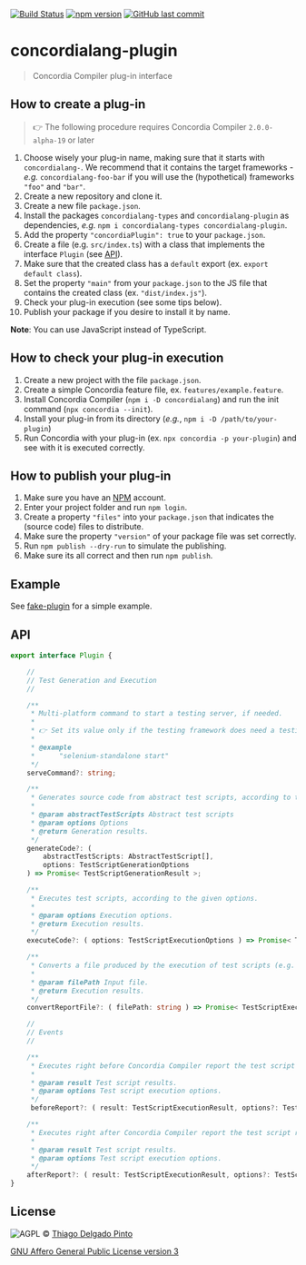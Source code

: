 [![Build Status](https://travis-ci.org/thiagodp/concordialang-plugin.svg?branch=master)](https://travis-ci.org/thiagodp/concordialang-plugin)
[![npm version](https://badge.fury.io/js/concordialang-plugin.svg)](https://badge.fury.io/js/concordialang-plugin)
[![GitHub last commit](https://img.shields.io/github/last-commit/thiagodp/concordialang-plugin.svg)](https://github.com/thiagodp/concordialang-plugin/releases)

# concordialang-plugin

> Concordia Compiler plug-in interface

## How to create a plug-in

> 👉 The following procedure requires Concordia Compiler `2.0.0-alpha-19` or later

1. Choose wisely your plug-in name, making sure that it starts with `concordialang-`. We recommend that it contains the target frameworks - _e.g._ `concordialang-foo-bar` if you will use the (hypothetical) frameworks `"foo"` and `"bar"`.
2. Create a new repository and clone it.
3. Create a new file `package.json`.
4. Install the packages `concordialang-types` and `concordialang-plugin` as dependencies, _e.g._ `npm i concordialang-types concordialang-plugin`.
5. Add the property `"concordiaPlugin": true` to your `package.json`.
6. Create a file (e.g. `src/index.ts`) with a class that implements the interface `Plugin` (see [API](#api)).
7. Make sure that the created class has a `default` export (ex. `export default class`).
8. Set the property `"main"` from your `package.json` to the JS file that contains the created class (ex. `"dist/index.js"`).
9. Check your plug-in execution (see some tips below).
10. Publish your package if you desire to install it by name.

**Note**: You can use JavaScript instead of TypeScript.


## How to check your plug-in execution

1. Create a new project with the file `package.json`.
2. Create a simple Concordia feature file, ex. `features/example.feature`.
3. Install Concordia Compiler (`npm i -D concordialang`) and run the init command (`npx concordia --init`).
4. Install your plug-in from its directory (_e.g._, `npm i -D /path/to/your-plugin`)
5. Run Concordia with your plug-in (ex. `npx concordia -p your-plugin`) and see with it is executed correctly.


## How to publish your plug-in

1. Make sure you have an [NPM](https://www.npmjs.com/) account.
2. Enter your project folder and run `npm login`.
3. Create a property `"files"` into your `package.json` that indicates the (source code) files to distribute.
4. Make sure the property `"version"` of your package file was set correctly.
5. Run `npm publish --dry-run` to simulate the publishing.
6. Make sure its all correct and then run `npm publish`.


## Example

See [fake-plugin](https://github.com/concordialang/fake-plugin) for a simple example.


## API

```typescript
export interface Plugin {

    //
    // Test Generation and Execution
    //

    /**
     * Multi-platform command to start a testing server, if needed.
     *
     * 👉 Set its value only if the testing framework does need a testing server.
     *
     * @example
     *      "selenium-standalone start"
     */
    serveCommand?: string;

    /**
     * Generates source code from abstract test scripts, according to the given options.
     *
     * @param abstractTestScripts Abstract test scripts
     * @param options Options
     * @return Generation results.
     */
    generateCode?: (
        abstractTestScripts: AbstractTestScript[],
        options: TestScriptGenerationOptions
    ) => Promise< TestScriptGenerationResult >;

    /**
     * Executes test scripts, according to the given options.
     *
     * @param options Execution options.
     * @return Execution results.
     */
    executeCode?: ( options: TestScriptExecutionOptions ) => Promise< TestScriptExecutionResult >;

    /**
     * Converts a file produced by the execution of test scripts (e.g. a JSON or a XML file).
     *
     * @param filePath Input file.
     * @return Execution results.
     */
    convertReportFile?: ( filePath: string ) => Promise< TestScriptExecutionResult >;

    //
    // Events
    //

    /**
     * Executes right before Concordia Compiler report the test script results.
     *
     * @param result Test script results.
     * @param options Test script execution options.
     */
     beforeReport?: ( result: TestScriptExecutionResult, options?: TestScriptExecutionOptions ) => Promise< void >;

    /**
     * Executes right after Concordia Compiler report the test script results.
     *
     * @param result Test script results.
     * @param options Test script execution options.
     */
    afterReport?: ( result: TestScriptExecutionResult, options?: TestScriptExecutionOptions ) => Promise< void >;
}
```

## License

![AGPL](https://www.gnu.org/graphics/agplv3-88x31.png) © [Thiago Delgado Pinto](https://github.com/thiagodp)

[GNU Affero General Public License version 3](LICENSE.txt)
